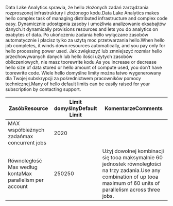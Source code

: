 <span data-ttu-id="b4143-101">Data Lake Analytics sprawia, że hello złożonych zadań zarządzania rozproszonej infrastruktury i złożonego kodu.</span><span class="sxs-lookup"><span data-stu-id="b4143-101">Data Lake Analytics makes hello complex task of managing distributed infrastructure and complex code easy.</span></span> <span data-ttu-id="b4143-102">Dynamicznie udostępnia zasoby i umożliwia analizowanie eksabajtów danych.</span><span class="sxs-lookup"><span data-stu-id="b4143-102">It dynamically provisions resources and lets you do analytics on exabytes of data.</span></span> <span data-ttu-id="b4143-103">Po ukończeniu zadania hello wyłączane zasobów automatycznie i płacisz tylko za użytą moc przetwarzania hello.</span><span class="sxs-lookup"><span data-stu-id="b4143-103">When hello job completes, it winds down resources automatically, and you pay only for hello processing power used.</span></span> <span data-ttu-id="b4143-104">Jak zwiększyć lub zmniejszyć rozmiar hello przechowywanych danych lub hello ilości użytych zasobów obliczeniowych, nie masz toorewrite kodu.</span><span class="sxs-lookup"><span data-stu-id="b4143-104">As you increase or decrease hello size of data stored or hello amount of compute used, you don’t have toorewrite code.</span></span> <span data-ttu-id="b4143-105">Wiele hello domyślne limity można łatwo wygenerowany dla Twojej subskrypcji za pośrednictwem pracowników pomocy technicznej.</span><span class="sxs-lookup"><span data-stu-id="b4143-105">Many of hello default limits can be easily raised for your subscription by contacting support.</span></span> 

| <span data-ttu-id="b4143-106">**Zasób**</span><span class="sxs-lookup"><span data-stu-id="b4143-106">**Resource**</span></span> | <span data-ttu-id="b4143-107">**Limit domyślny**</span><span class="sxs-lookup"><span data-stu-id="b4143-107">**Default Limit**</span></span> | <span data-ttu-id="b4143-108">**Komentarze**</span><span class="sxs-lookup"><span data-stu-id="b4143-108">**Comments**</span></span> |
| --- | --- | --- |
| <span data-ttu-id="b4143-109">MAX współbieżnych zadań</span><span class="sxs-lookup"><span data-stu-id="b4143-109">max concurrent jobs</span></span> |<span data-ttu-id="b4143-110">20</span><span class="sxs-lookup"><span data-stu-id="b4143-110">20</span></span> | |
| <span data-ttu-id="b4143-111">Równoległość Max według konta</span><span class="sxs-lookup"><span data-stu-id="b4143-111">Max parallelism per account</span></span> |<span data-ttu-id="b4143-112">250</span><span class="sxs-lookup"><span data-stu-id="b4143-112">250</span></span> |<span data-ttu-id="b4143-113">Użyj dowolnej kombinacji się tooa maksymalnie 60 jednostek równoległości na trzy zadania.</span><span class="sxs-lookup"><span data-stu-id="b4143-113">Use any combination of up tooa maximum of 60 units of parallelism across three jobs.</span></span> |

